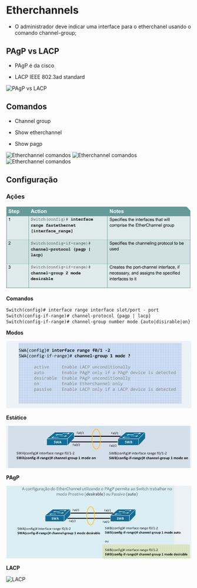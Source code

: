 # Etherchannels

* O administrador deve indicar uma interface para o etherchanel usando o comando channel-group; 

## PAgP vs LACP

* PAgP é da cisco

* LACP IEEE 802.3ad standard

![PAgP vs LACP](imagens/PAgPvsLAcP.png)

## Comandos

- Channel group

- Show etherchannel

- Show pagp

![Etherchannel comandos](imagens/etherchannel1.png)
![Etherchannel comandos](imagens/etherchannel2.png)
![Etherchannel comandos](imagens/etherchannel3.png)

## Configuração

### Ações

![Ações](imagens/etherchannel/acoes.png)

**Comandos**

```ios
Switch(config)# interface range interface slot/port - port
Switch(config-if-range)# channel-protocol {pagp | lacp}
Switch(config-if-range)# channel-group number mode {auto|disirable|on}
```

**Modos**

![Modos](imagens/etherchannel/modos.png)

**Estático**

![Estático](imagens/etherchannel/estatico.png)

**PAgP**

![PAgP](imagens/etherchannel/PAgP.png)

**LACP**

![LACP](imagens/etherchannel/LACP)
